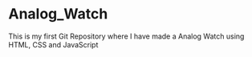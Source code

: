# Analog_Watch
This is my first Git Repository where I have made a Analog Watch using HTML, CSS and JavaScript
